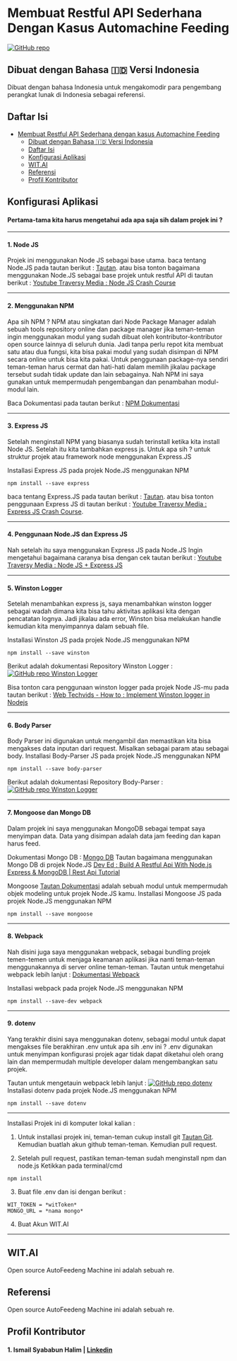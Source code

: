 <!-- # Simple Restful API Automachine Feeding Node JS Express WIT.AI -->
# Membuat Restful API Sederhana Dengan Kasus Automachine Feeding
[![GitHub repo](https://img.shields.io/badge/Repo-GitHub-yellow.svg)](https://github.com/selaluimbang/restfulapi-node-witai-autofeeding)

## Dibuat dengan Bahasa 🇮🇩 Versi Indonesia

Dibuat dengan bahasa Indonesia untuk mengakomodir para pengembang perangkat lunak di Indonesia sebagai referensi.

## Daftar Isi
- [Membuat Restful API Sederhana dengan kasus Automachine Feeding](#membuat-restful-aPI-sederhana-dengan-kasus-automachine-feeding)
    - [Dibuat dengan Bahasa 🇮🇩 Versi Indonesia](#dibuat-dengan-bahasa-id-versi-indonesia)
    - [Daftar Isi](#daftar-isi)
    - [Konfigurasi Aplikasi](#konfigurasi-aplikasi)
    - [WIT.AI](#witai)
    - [Referensi](#referensi)
    - [Profil Kontributor](#profil-kontributor)

## Konfigurasi Aplikasi

#### Pertama-tama kita harus mengetahui ada apa saja sih dalam projek ini ?
____
#### 1. Node JS
Projek ini menggunakan Node JS sebagai base utama.
baca tentang Node.JS pada tautan berikut : [Tautan](https://nodejs.org/en/).
atau bisa tonton bagaimana menggunakan Node.JS sebagai base projek untuk restful API di tautan berikut : 
[Youtube Traversy Media : Node JS Crash Course](https://www.youtube.com/watch?v=fBNz5xF-Kx4)
____
#### 2. Menggunakan NPM
Apa sih NPM ?
NPM atau singkatan dari Node Package Manager adalah sebuah tools repository online dan package manager jika teman-teman ingin menggunakan modul yang sudah dibuat oleh kontributor-kontributor open source lainnya di seluruh dunia. Jadi tanpa perlu repot kita membuat satu atau dua fungsi, kita bisa pakai modul yang sudah disimpan di NPM secara online untuk bisa kita pakai. Untuk penggunaan package-nya sendiri teman-teman harus cermat dan hati-hati dalam memilih jikalau package tersebut sudah tidak update dan lain sebagainya. Nah NPM ini saya gunakan untuk mempermudah pengembangan dan penambahan modul-modul lain.

Baca Dokumentasi pada tautan berikut : [NPM Dokumentasi](https://www.npmjs.com/)
____
#### 3. Express JS
Setelah menginstall NPM yang biasanya sudah terinstall ketika kita install Node JS.
Setelah itu kita tambahkan express js. Untuk apa sih ? untuk struktur projek atau framework node menggunakan Express.JS

Installasi Express JS pada projek Node.JS menggunakan NPM
```
npm install --save express
```
baca tentang Express.JS pada tautan berikut : [Tautan](https://expressjs.com/).
atau bisa tonton penggunaan Express JS di tautan berikut : [Youtube Traversy Media : Express JS Crash Course](https://www.youtube.com/watch?v=L72fhGm1tfE).
____
#### 4. Penggunaan Node.JS dan Express JS
Nah setelah itu saya menggunakan Express JS pada Node.JS
Ingin mengetahui bagaimana caranya bisa dengan cek tautan berikut : [Youtube Traversy Media : Node JS + Express JS](https://www.youtube.com/watch?v=k_0ZzvHbNBQ&list=PLillGF-RfqbYRpji8t4SxUkMxfowG4Kqp)
____
#### 5. Winston Logger
Setelah menambahkan express js, saya menambahkan winston logger sebagai wadah dimana kita bisa tahu aktivitas aplikasi kita dengan pencatatan lognya. Jadi jikalau ada error, Winston bisa melakukan handle kemudian kita menyimpannya dalam sebuah file.

Installasi Winston JS pada projek Node.JS menggunakan NPM
```
npm install --save winston
```
Berikut adalah dokumentasi Repository Winston Logger : 
[![GitHub repo Winston Logger](https://img.shields.io/badge/Repo-GitHub-green.svg)](https://github.com/winstonjs/winston)

Bisa tonton cara penggunaan winston logger pada projek Node JS-mu pada tautan berikut : [
Web Techvids - How to : Implement Winston logger in Nodejs](https://www.youtube.com/watch?v=dU6AmzCS60g&ab_channel=WebTechvids)
____
#### 6. Body Parser
Body Parser ini digunakan untuk mengambil dan memastikan kita bisa mengakses data inputan dari request. Misalkan sebagai param atau sebagai body.
Installasi Body-Parser JS pada projek Node.JS menggunakan NPM
```
npm install --save body-parser
```
Berikut adalah dokumentasi Repository Body-Parser : 
[![GitHub repo Winston Logger](https://img.shields.io/badge/Repo-GitHub-green.svg)](https://github.com/expressjs/body-parser)
____
#### 7. Mongoose dan Mongo DB
Dalam projek ini saya menggunakan MongoDB sebagai tempat saya menyimpan data. Data yang disimpan adalah data jam feeding dan kapan harus feed.

Dokumentasi Mongo DB : [Mongo DB](https://www.mongodb.com/)
Tautan bagaimana menggunakan Mongo DB di projek Node.JS [Dev Ed : Build A Restful Api With Node.js Express & MongoDB | Rest Api Tutorial](https://www.youtube.com/watch?v=vjf774RKrLc&t=1159s)

Mongoose [Tautan Dokumentasi](https://mongoosejs.com/) adalah sebuah modul untuk mempermudah objek modeling untuk projek Node.JS kamu.
Installasi Mongoose JS pada projek Node.JS menggunakan NPM
```
npm install --save mongoose
```
____
#### 8. Webpack
Nah disini juga saya menggunakan webpack, sebagai bundling projek temen-temen untuk menjaga keamanan aplikasi jika nanti teman-teman menggunakannya di server online teman-teman.
Tautan untuk mengetahui webpack lebih lanjut : [Dokumentasi Webpack](https://webpack.js.org/)

Installasi webpack pada projek Node.JS menggunakan NPM
```
npm install --save-dev webpack
```
____
#### 9. dotenv
Yang terakhir disini saya menggunakan dotenv, sebagai modul untuk dapat mengakses file berakhiran .env
untuk apa sih .env ini ? .env digunakan untuk menyimpan konfigurasi projek agar tidak dapat diketahui oleh orang lain dan mempermudah multiple developer dalam mengembangkan satu projek.

Tautan untuk mengetauin webpack lebih lanjut : [![GitHub repo dotenv](https://img.shields.io/badge/Repo-GitHub-green.svg)](https://github.com/motdotla/dotenv#readme)
Installasi dotenv pada projek Node.JS menggunakan NPM
```
npm install --save dotenv
```
____
Installasi Projek ini di komputer lokal kalian :

1. Untuk installasi projek ini, teman-teman cukup install git [Tautan Git](https://git-scm.com/). Kemudian buatlah akun github teman-teman. Kemudian pull request.

2. Setelah pull request, pastikan teman-teman sudah menginstall npm dan node.js
Ketikkan pada terminal/cmd
```
npm install
```
3. Buat file .env dan isi dengan berikut :
```
WIT_TOKEN = *witToken*
MONGO_URL = *nama mongo*

```

4. Buat Akun WIT.AI
____
## WIT.AI
Open source AutoFeedeng Machine ini adalah sebuah re.

## Referensi
Open source AutoFeedeng Machine ini adalah sebuah re.

## Profil Kontributor
 #### 1. Ismail Syababun Halim | [Linkedin](https://id.linkedin.com/in/ismail-syababun-halim-317003a3)